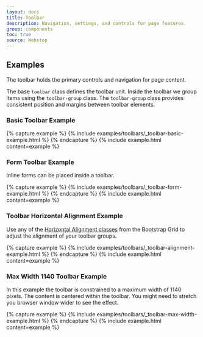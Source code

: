```yaml
---
layout: docs
title: Toolbar
description: Navigation, settings, and controls for page features.
group: components
toc: true
source: Webstop
---
```


## Examples

The toolbar holds the primary controls and navigation for page content.

The base `toolbar` class defines the toolbar unit. Inside the toolbar we group items using the `toolbar-group` class.
The `toolbar-group` class provides consistent position and margins between toolbar elements. 

### Basic Toolbar Example

<div class="toolbar-detached">
{% capture example %}
{% include examples/toolbars/_toolbar-basic-example.html %}
{% endcapture %}
{% include example.html content=example %} 
</div>

### Form Toolbar Example

Inline forms can be placed inside a toolbar.

<div class="toolbar-detached">
{% capture example %}
{% include examples/toolbars/_toolbar-form-example.html %}
{% endcapture %}
{% include example.html content=example %} 
</div>

### Toolbar Horizontal Alignment Example

Use any of the [Horizontal Alignment classes](/docs/bootstrap/4.1/layout/grid#horizontal-alignment) from the Bootstrap Grid to 
adjust the alignment of your toolbar groups. 

<div class="toolbar-detached">
{% capture example %}
{% include examples/toolbars/_toolbar-alignment-example.html %}
{% endcapture %}
{% include example.html content=example %} 
</div>

### Max Width 1140 Toolbar Example

In this example the toolbar is constrained to a maximum width of 1140 pixels. 
The content is centered within the toolbar. You might need to stretch you browser 
window wider to see the effect.

<div class="toolbar-detached">
{% capture example %}
{% include examples/toolbars/_toolbar-max-width-example.html %}
{% endcapture %}
{% include example.html content=example %} 
</div>
